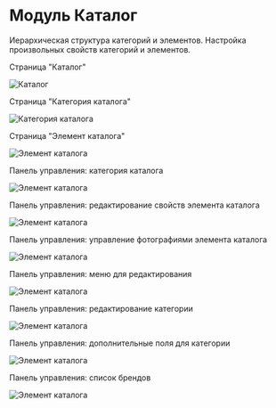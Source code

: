 Модуль Каталог
====================

Иерархическая структура категорий и элементов. Настройка произвольных свойств категорий и элементов.

Страница "Каталог"

![Каталог](images/user-catalog.png)

Страница "Категория каталога"

![Категория каталога](images/user-catalog-category.png)

Страница "Элемент каталога"

![Элемент каталога](images/user-catalog-category-item.png)


Панель управления: категория каталога

![Элемент каталога](images/user-control-panel-catalog-category.png)

Панель управления: редактирование свойств элемента каталога

![Элемент каталога](images/user-control-panel-catalog-category-item.png)

Панель управления: управление фотографиями элемента каталога

![Элемент каталога](images/user-control-panel-catalog-category-item-photo.png)

Панель управления: меню для редактирования

![Элемент каталога](images/user-control-panel-catalog-category-menu.png)

Панель управления: редактирование категории

![Элемент каталога](images/user-control-panel-category-edit.png)

Панель управления: дополнительные поля для категории

![Элемент каталога](images/user-control-panel-catalog-category-fields.png)

Панель управления: список брендов

![Элемент каталога](images/user-control-panel-brands.png)
